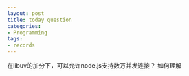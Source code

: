 ```yaml
---
layout: post
title: today question
categories:
- Programming
tags:
- records
---
```


在libuv的加分下，可以允许node.js支持数万并发连接？   如何理解
